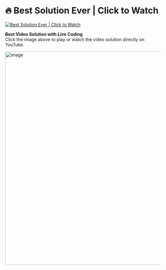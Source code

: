 # 🔥 Best Solution Ever | Click to Watch

[![Best Solution Ever | Click to Watch](https://img.youtube.com/vi/stXA_F7UaQU/0.jpg)](https://youtu.be/stXA_F7UaQU)

**Best Video Solution with Live Coding**  
Click the image above to play or watch the video solution directly on YouTube.

<img width="1440" height="690" alt="image" src="https://github.com/user-attachments/assets/fce24554-caba-4f92-b4d5-31be9f18fe7a" />


